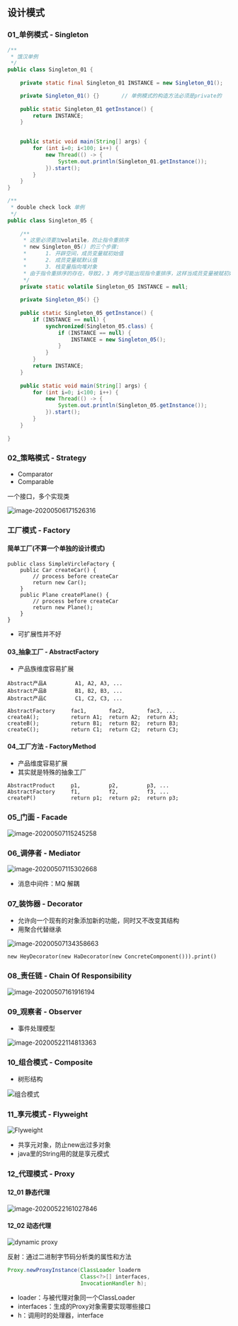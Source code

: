 ## 设计模式

### 01_单例模式 - Singleton

```java
/**
 * 饿汉单例
 */
public class Singleton_01 {
	
	private static final Singleton_01 INSTANCE = new Singleton_01();

	private Singleton_01() {}		// 单例模式的构造方法必须是private的
	
	public static Singleton_01 getInstance() {
		return INSTANCE;
	}

	
	public static void main(String[] args) {
		for (int i=0; i<100; i++) {
			new Thread(() -> {
				System.out.println(Singleton_01.getInstance());
			}).start();
		}
	}
}
```

```java
/**
 * double check lock 单例
 */
public class Singleton_05 {
	
	/**
	 * 这里必须要加volatile，防止指令重排序
	 * new Singleton_05() 的三个步骤:
	 * 		1. 开辟空间，成员变量赋初始值
	 * 		2. 成员变量赋默认值
	 * 		3. 栈变量指向堆对象
	 * 由于指令重排序的存在，导致2，3 两步可能出现指令重排序，这样当成员变量被赋初始值的时候，就会进入INSTANCE != null的判断，直接返回INSTANCE
	 */
	private static volatile Singleton_05 INSTANCE = null;
	
	private Singleton_05() {}
	
	public static Singleton_05 getInstance() {
		if (INSTANCE == null) {
			synchronized(Singleton_05.class) {
				if (INSTANCE == null) {
					INSTANCE = new Singleton_05();
				}
			}
		}
		return INSTANCE;
	}
	
	public static void main(String[] args) {
		for (int i=0; i<100; i++) {
			new Thread(() -> {
				System.out.println(Singleton_05.getInstance());
			}).start();
		}
	}
	
}

```

### 02_策略模式 - Strategy

- Comparator
- Comparable

一个接口，多个实现类

![image-20200506171526316](upload/image-20200506171526316.png)

### 工厂模式 - Factory

#### 简单工厂(不算一个单独的设计模式)

```
public class SimpleVircleFactory {
	public Car createCar() {
		// process before createCar
		return new Car();
	}
	public Plane createPlane() {
		// process before createCar
		return new Plane();
	}
}
```

- 可扩展性并不好

#### 03_抽象工厂 - AbstractFactory

- 产品族维度容易扩展

```
Abstract产品A			A1, A2, A3, ...
Abstract产品B			B1, B2, B3, ...
Abstract产品C			C1, C2, C3, ...

AbstractFactory		fac1, 		fac2, 		fac3, ...
createA();			return A1;	return A2;	return A3;
createB();			return B1;	return B2;	return B3;
createC();			return C1;	return C2;	return C3;
```

#### 04_工厂方法 - FactoryMethod

- 产品维度容易扩展
- 其实就是特殊的抽象工厂

```
AbstractProduct		p1, 		p2, 		p3, ...
AbstractFactory		f1, 		f2, 		f3, ...
createP()			return p1;	return p2;	return p3;
```

### 05_门面 - Facade

![image-20200507115245258](upload/image-20200507115245258.png)

### 06_调停者 - Mediator

![image-20200507115302668](upload/image-20200507115302668.png)

- 消息中间件：MQ			解耦

### 07_装饰器 - Decorator

- 允许向一个现有的对象添加新的功能，同时又不改变其结构
- 用聚合代替继承

![image-20200507134358663](upload/image-20200507134358663.png)

`new HeyDecorator(new HaDecorator(new ConcreteComponent())).print()`

### 08_责任链 - Chain Of Responsibility

![image-20200507161916194](upload/image-20200507161916194.png)

### 09_观察者 - Observer

- 事件处理模型

![image-20200522114813363](upload/image-20200522114813363.png)

### 10_组合模式 - Composite

- 树形结构

![组合模式](upload/image-20200522152517463.png)

### 11_享元模式 - Flyweight

![Flyweight](upload/image-20200522152730.png)

- 共享元对象，防止new出过多对象
- java里的String用的就是享元模式

### 12_代理模式 - Proxy

#### 12_01 静态代理

![image-20200522161027846](upload/image-20200522161027846.png)

#### 12_02 动态代理

![dynamic proxy](upload/dynamic_proxy.png)

反射：通过二进制字节码分析类的属性和方法

```java
Proxy.newProxyInstance(ClassLoader loaderm
					   Class<?>[] interfaces,
					   InvocationHandler h);
```

- loader：与被代理对象同一个ClassLoader
- interfaces：生成的Proxy对象需要实现哪些接口
- h：调用时的处理器，interface